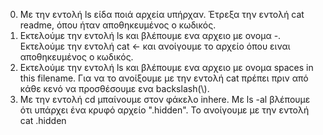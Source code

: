 0) Με την εντολή ls είδα ποιά αρχεία υπήρχαν. Έτρεξα την εντολή cat readme, όπου ήταν αποθηκευμένος ο κωδικός.
1) Εκτελούμε την εντολή ls και βλέπουμε ενα αρχειο με ονομα -. Εκτελούμε την εντολή cat <- και ανοίγουμε το αρχείο όπου ειναι αποθηκευμένος ο κωδικός.
2) Εκτελούμε την εντολή ls και βλέπουμε ενα αρχειο με ονομα spaces in this filename. Για να το ανοίξουμε με την εντολή cat πρέπει πριν από κάθε κενό να προσθέσουμε ενα backslash(\\).
3) Με την εντολή cd μπαίνουμε στον φάκελο inhere. Με ls -al βλέπουμε ότι υπάρχει ένα κρυφό αρχείο ".hidden". Το ανοίγουμε με την εντολή cat .hidden 
